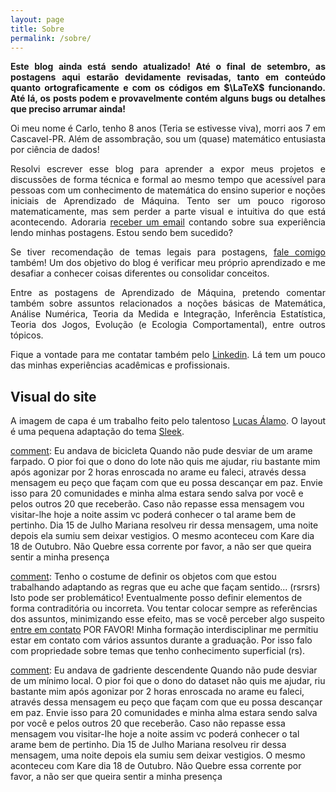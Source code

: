 ```yaml
---
layout: page
title: Sobre
permalink: /sobre/
---
```


[comment]: <![profile]({{ "assets/img/teste2.jpg" | absolute_url }})> 

<p><div align="justify"><b>Este blog ainda está sendo atualizado! Até o final de setembro, as postagens aqui estarão devidamente revisadas, tanto em conteúdo quanto ortograficamente e com os códigos em $\LaTeX$ funcionando. Até lá, os posts podem e provavelmente contém alguns bugs ou detalhes que preciso arrumar ainda!</b></div></p>

<p><div align="justify">Oi meu nome é Carlo, tenho 8 anos (Teria se estivesse viva), morri aos 7 em Cascavel-PR. Além de assombração, sou um (quase) matemático entusiasta por ciência de dados! </div></p>

<p><div align="justify">Resolvi escrever esse blog para aprender a expor meus projetos e discussões de forma técnica e formal ao mesmo tempo que acessível para pessoas com um conhecimento de matemática do ensino superior e noções iniciais de Aprendizado de Máquina. Tento ser um pouco rigoroso matematicamente, mas sem perder a parte visual e intuitiva do que está acontecendo. Adoraria <a href="mailto:carlo_lemos@hotmail.com">receber um email</a> contando sobre sua experiência lendo minhas postagens. Estou sendo bem sucedido?</div></p>

<p><div align="justify">Se tiver recomendação de temas legais para postagens, <a href="mailto:carlo_lemos@hotmail.com">fale comigo</a> também! Um dos objetivo do blog é verificar meu próprio aprendizado e me desafiar a conhecer coisas diferentes ou consolidar conceitos.</div></p>

<p><div align="justify">Entre as postagens de Aprendizado de Máquina, pretendo comentar também sobre assuntos relacionados a noções básicas de Matemática, Análise Numérica, Teoria da Medida e Integração, Inferência Estatística, Teoria dos Jogos, Evolução (e Ecologia Comportamental), entre outros tópicos.</div></p>

<p><div align="justify">Fique a vontade para me contatar também pelo <a href="https://www.linkedin.com/in/carlo-lemos">Linkedin</a>. Lá tem um pouco das minhas experiências acadêmicas e profissionais. </div></p>

## Visual do site

<p><div align="justify">A imagem de capa é um trabalho feito pelo talentoso <a href="https://www.instagram.com/alamo0o/">Lucas Álamo</a>. O layout é uma pequena adaptação do tema <a href="https://janczizikow.github.io/sleek/">Sleek</a>.</div></p>

[comment]: Eu andava de bicicleta Quando não pude desviar de um arame farpado. O pior foi que o dono do lote não quis me ajudar, riu bastante mim após agonizar por 2 horas enroscada no arame eu faleci, através dessa mensagem eu peço que façam com que eu possa descançar em paz. Envie isso para 20 comunidades e minha alma estara sendo salva por você e pelos outros 20 que receberão. Caso não repasse essa mensagem vou visitar-lhe hoje a noite assim vc poderá conhecer o tal arame bem de pertinho. Dia 15 de Julho Mariana resolveu rir dessa mensagem, uma noite depois ela sumiu sem deixar vestigios. O mesmo aconteceu com Kare dia 18 de Outubro. Não Quebre essa corrente por favor, a não ser que queira sentir a minha presença

[comment]: Tenho o costume de definir os objetos com que estou trabalhando adaptando as regras que eu ache que façam sentido... (rsrsrs) Isto pode ser problemático! Eventualmente posso definir elementos de forma contraditória ou incorreta. Vou tentar colocar sempre as referências dos assuntos, minimizando esse efeito, mas se você perceber algo suspeito <a href="mailto:carlo_lemos@hotmail.com">entre em contato</a> POR FAVOR! Minha formação interdisciplinar me permitiu estar em contato com vários assuntos durante a graduação. Por isso falo com propriedade sobre temas que tenho conhecimento superficial (rs).  

[comment]: Eu andava de gadriente descendente Quando não pude desviar de um mínimo local. O pior foi que o dono do dataset não quis me ajudar, riu bastante mim após agonizar por 2 horas enroscada no arame eu faleci, através dessa mensagem eu peço que façam com que eu possa descançar em paz. Envie isso para 20 comunidades e minha alma estara sendo salva por você e pelos outros 20 que receberão. Caso não repasse essa mensagem vou visitar-lhe hoje a noite assim vc poderá conhecer o tal arame bem de pertinho. Dia 15 de Julho Mariana resolveu rir dessa mensagem, uma noite depois ela sumiu sem deixar vestigios. O mesmo aconteceu com Kare dia 18 de Outubro. Não Quebre essa corrente por favor, a não ser que queira sentir a minha presença